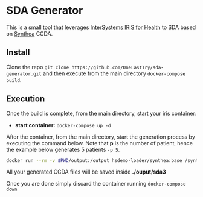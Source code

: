# SDA Generator

This is a small tool that leverages [InterSystems IRIS for Health](https://hub.docker.com/_/intersystems-iris-for-health) to SDA based on [Synthea](https://github.com/synthetichealth/synthea) CCDA.

## Install

Clone the repo `git clone https://github.com/OneLastTry/sda-generator.git` and then execute from the main directory `docker-compose build`.

## Execution

Once the build is complete, from the main directory, start your iris container:

- **start container:** `docker-compose up -d`

After the container, from the main directory, start the generation process by executing the command below.
Note that **p** is the number of patient, hence the example below generates 5 patients `-p 5`.

```bash
docker run --rm -v $PWD/output:/output hsdemo-loader/synthea:base /synthea/bin/synthea --exporter.ccda.export=true --exporter.fhir.export=false --exporter.hospital.fhir.export=false -p 5
```

All your generated CCDA files will be saved inside **./ouput/sda3**

Once you are done simply discard the container running `docker-compose down`
